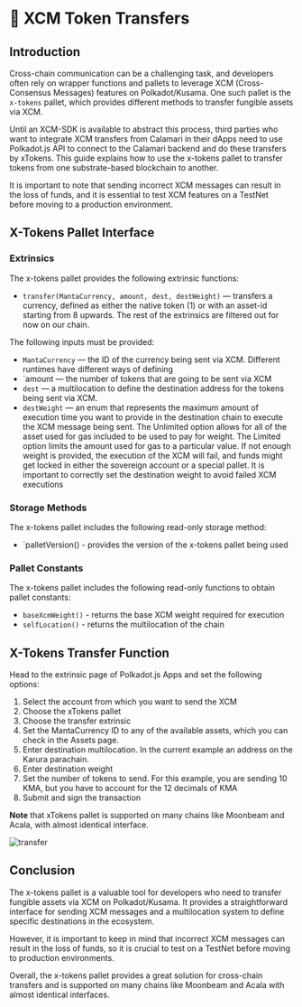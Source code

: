 # 💸 XCM Token Transfers

## Introduction

Cross-chain communication can be a challenging task, and developers often rely on wrapper functions and pallets to leverage XCM (Cross-Consensus Messages) features on Polkadot/Kusama. One such pallet is the `x-tokens` pallet, which provides different methods to transfer fungible assets via XCM.

Until an XCM-SDK is available to abstract this process, third parties who want to integrate XCM transfers from Calamari in their dApps need to use Polkadot.js API to connect to the Calamari backend and do these transfers by xTokens. This guide explains how to use the x-tokens pallet to transfer tokens from one substrate-based blockchain to another. 

It is important to note that sending incorrect XCM messages can result in the loss of funds, and it is essential to test XCM features on a TestNet before moving to a production environment.

## X-Tokens Pallet Interface

### Extrinsics
The x-tokens pallet provides the following extrinsic functions:

* `transfer(MantaCurrency, amount, dest, destWeight)` — transfers a currency, defined as either the native token (1) or with an asset-id starting from 8 upwards. The rest of the extrinsics are filtered out for now on our chain.

The following inputs must be provided:

* `MantaCurrency` — the ID of the currency being sent via XCM. Different runtimes have different ways of defining
* `amount — the number of tokens that are going to be sent via XCM
* `dest` — a multilocation to define the destination address for the tokens being sent via XCM.
* `destWeight` — an enum that represents the maximum amount of execution time you want to provide in the destination chain to execute the XCM message being sent. The Unlimited option allows for all of the asset used for gas included to be used to pay for weight. The Limited option limits the amount used for gas to a particular value. If not enough weight is provided, the execution of the XCM will fail, and funds might get locked in either the sovereign account or a special pallet. It is important to correctly set the destination weight to avoid failed XCM executions

### Storage Methods

The x-tokens pallet includes the following read-only storage method:

* `palletVersion() - provides the version of the x-tokens pallet being used

### Pallet Constants

The x-tokens pallet includes the following read-only functions to obtain pallet constants:

* `baseXcmWeight()` - returns the base XCM weight required for execution
* `selfLocation()` - returns the multilocation of the chain

## X-Tokens Transfer Function

Head to the extrinsic page of Polkadot.js Apps and set the following options:

1. Select the account from which you want to send the XCM
2. Choose the xTokens pallet
3. Choose the transfer extrinsic
4. Set the MantaCurrency ID to any of the available assets, which you can check in the Assets page.
5. Enter destination multilocation. In the current example an address on the Karura parachain.
6. Enter destination weight
7. Set the number of tokens to send. For this example, you are sending 10 KMA, but you have to account for the 12 decimals of KMA
8. Submit and sign the transaction

**Note** that xTokens pallet is supported on many chains like Moonbeam and Acala, with almost identical interface.

![transfer](../../static/img/guides/xTokens_transfer.png)

## Conclusion

The x-tokens pallet is a valuable tool for developers who need to transfer fungible assets via XCM on Polkadot/Kusama. It provides a straightforward interface for sending XCM messages and a multilocation system to define specific destinations in the ecosystem.

However, it is important to keep in mind that incorrect XCM messages can result in the loss of funds, so it is crucial to test on a TestNet before moving to production environments.

Overall, the x-tokens pallet provides a great solution for cross-chain transfers and is supported on many chains like Moonbeam and Acala with almost identical interfaces.
